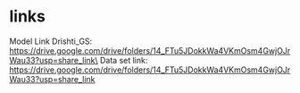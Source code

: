 # links 
Model Link Drishti_GS: https://drive.google.com/drive/folders/14_FTu5JDokkWa4VKmOsm4GwjOJrWau33?usp=share_link\
Data set link: https://drive.google.com/drive/folders/14_FTu5JDokkWa4VKmOsm4GwjOJrWau33?usp=share_link
